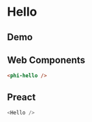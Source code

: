# Hello
## Demo

<phi-hello />

## Web Components

```html
<phi-hello />
```

## Preact

```js
<Hello />
```
